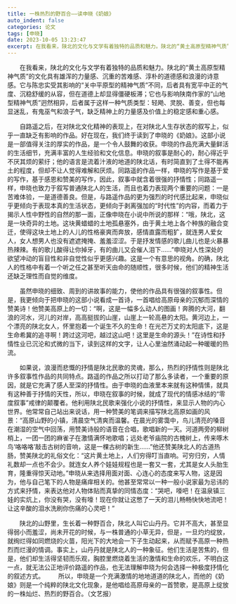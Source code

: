 ```yaml
---
title: 一株热烈的野百合——读申晓《奶娘》
auto_indent: false
categories: 论文
tags: [申晓]
date: 2023-10-05 13:23:47
excerpt: 在我看来，陕北的文化与文学有着独特的品质和魅力。陕北的“黄土高原型精神气质”的文化具有雄浑的力量感、沉重的苦难感、淳朴的道德感和浪漫的诗意感。它与陈忠实受其影响的“关中平原型的精神气质”不同，后者具有宽平中正的气度、沉稳舒缓的从容，但在道德上却显得僵硬板滞；它也与影响陕南作家的“山地型精神气质”迥然相异，后者属于这样一种气质类型：轻飏、灵脱、善变，但也每显迷乱，有鬼巫气和浪子气，缺乏精神上的力量感及价值上的稳定感和重心感。
---
```

　　在我看来，陕北的文化与文学有着独特的品质和魅力。陕北的“黄土高原型精神气质”的文化具有雄浑的力量感、沉重的苦难感、淳朴的道德感和浪漫的诗意感。它与陈忠实受其影响的“关中平原型的精神气质”不同，后者具有宽平中正的气度、沉稳舒缓的从容，但在道德上却显得僵硬板滞；它也与影响陕南作家的“山地型精神气质”迥然相异，后者属于这样一种气质类型：轻飏、灵脱、善变，但也每显迷乱，有鬼巫气和浪子气，缺乏精神上的力量感及价值上的稳定感和重心感。

　　自路遥之后，在对陕北文化精神的表现上，在对陕北人生存状态的叙写上，似乎一直缺乏有影响的作品。好在现在，我们终于读到了申晓的《奶娘》。这部小说是一部值得关注的厚实的作品，是一个令人鼓舞的收获。申晓的作品充满大量鲜活的生活细节，充满丰富的人生经验和文化信息。申晓的叙事是耐心的，耐心得近乎不厌其烦的萦纡；他的语言是流着汁液的地道的陕北话，有时简直到了土得不能再土的程度，但却不让人觉得难解和厌烦。同路遥的作品一样，申晓的写作是基于爱的写作，基于感恩和赞美的写作，因此，叙事中就含着很强的抒情性；同路遥一样，申晓也致力于叙写普通陕北人的生活，而且也着力表现两个重要的问题：一是苦难体验，一是道德善良。但是，与路遥作品的更为强烈的时代感比起来，申晓似乎更倾向于表现本真的生活状态，更倾向于剥离强加的“时代性”的内容，而着力于揭示人性中野性的自然的那一面，正像申晓在小说中所说的那样：“哦，陕北，这是一块奇异的土地。这块黄蜡蜡的土地孤悬塞外，由于黄土地上各个种族的融合变迁，使得这块土地上的人儿的性格豪爽而奔放，感情直露而粗犷，就连男人爱女人，女人想男人也没有遮遮掩掩、羞羞涩涩。于是抒发情感的歌儿曲儿也是火暴暴热辣辣。有的歌儿酸得让你掉牙，有的曲儿又会催人泪下……”申晓对人性深处的欲望冲动的盲目性和非自觉性似乎更感兴趣。这是一个有意思的视角。的确，陕北人的性格中有着一个听之任之甚至听天由命的随顺性，很多时候，他们的精神生活还缺乏理性而自觉的维度。

　　虽然申晓的细致、周到的讲故事的能力，使他的作品具有很强的叙事性。但是，我更倾向于把申晓的这部小说看成一首诗，一首唱给高原母亲的沉郁而深情的赞美诗！他赞美高原上的一切：“啊，这是一幅多么动人的图画！奔腾的大河，翻浪的河水，河儿的对岸，高高挺拔的山崖，山崖上一轮高悬的太阳。黄河边上，一个漂亮的陕北女人，怀里抱着一个诞生不久的生命！在光芒万丈的太阳底下，这是生命希冀的追寻啊！跨过这河吧，越过这山吧！这里是生命的源头！”在诗性和抒情性业已沉沦和式微的当下，读到这样的文字，让人心里油然涌动起一种暖暖的热流。

　　如果说，浪漫而悲慨的抒情是陕北民歌的灵魂，那么，热烈的抒情性则是陕北许多叙事性作品的共同特点。路遥的作品之所以打动了那么多读者，一个重要的原因，就是它充满了感人至深的抒情性。由于申晓的血液里本来就有这种情愫，就具有这种善于抒情的天性，所以，申晓在叙事的时候，就成了现代的情感冰结的“零度叙事”戒律的颠覆者。他利用陕北民歌来强化小说的抒情性，来显示人物的内心世界。他常常自己站出来说话，用一种赞美的笔调来描写陕北高原如画的风景：“高原山野的小镇，清晨空气清爽而温馨。在晨光的雾霭中，鸟儿清亮的嗓音在潮湿的空气中回荡，用赞美诗般的语音在合唱，歌唱新的一天。河道两旁的柳树梢上，一团一团的麻雀子在激情满怀地歌唱；远处老爷庙院的古槐树上，传来啄木鸟‘咯咯咯’敲击古树的音响，这是一棵古树的新生……”他还赞美陕北人的古道热肠，赞美陕北的礼俗文化：“这片黄土地上，人们穷得叮当直响。可穷归穷，人情礼数却一点也不会少。就连女人养个娃娃规程也是一套又一套，尤其是女人头胎生育，隆重得惊天动地。”申晓从来选择用面对面、心连心的态度来写人物，这是因为，他与自己笔下的人物是痛痒相关的。他甚至常常以一种一般小说家最为忌讳的方式来抒情，来表达他对人物体贴而真挚的同情态度：“哭吧，嚎吧！在温泉镇三娃的实炕上，你没有哭，没有嚎！现在你就让这憋了一天的泪儿畅畅快快地流吧！让这辛酸的泪水洗刷你伤痛的心灵吧！”

　　陕北的山野里，生长着一种野百合，陕北人叫它山丹丹。它并不高大，甚至显得弱小而羞涩，尚未开花的时候，与一株普通的小草无异，但是，一旦灼灼绽放，就绚烂得如同燃烧的火苗，阳光下的大地会一下子生动起来，从而赋予高原一种热烈而烂漫的情调。事实上，山丹丹就是陕北人的一种象征。他们生活是苦焦的，但是，他们却生活得坚韧而乐观，胸腔里燃烧着生活的激情和生命的欢乐，不明白这一点，就无法公正地评价路遥的作品，也无法理解申晓为何会选择一种极度抒情化的叙述方式。
　　所以，申晓是一个充满激情的地地道道的陕北人，而他的《奶娘》则是一个纯粹的陕北文化现象，是他唱给高原母亲的一首赞歌，是高原上绽放的一株灿烂、热烈的野百合。（文艺报）
